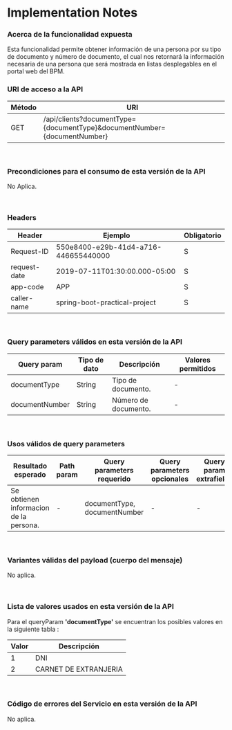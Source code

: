 # Implementation Notes

### Acerca de la funcionalidad expuesta
Esta funcionalidad permite obtener información de una persona por su tipo de documento y número de documento, el cual nos retornará la información necesaria de una persona que será mostrada en listas desplegables en el portal web del BPM.
<br/>


### URI de acceso a la API
| Método | URI |
|--------|-------------|
|GET |  /api/clients?documentType={documentType}&documentNumber={documentNumber}

<br/>

### Precondiciones para el consumo de esta versión de la API
No Aplica.

<br/>

### Headers
| Header       | Ejemplo                              | Obligatorio |
| ------------ | ------------------------------------ | ----------- |
| Request-ID   | 550e8400-e29b-41d4-a716-446655440000 | S           |
| request-date | 2019-07-11T01:30:00.000-05:00        | S           |
| app-code     | APP                                  | S           |
| caller-name  | spring-boot-practical-project        | S           |

<br/>

### Query parameters válidos en esta versión de la API
| Query param    | Tipo de dato | Descripción          | Valores permitidos |
| -------------- | ------------ | -------------------- | ------------------ |
| documentType   | String       | Tipo de documento.   | -                  |
| documentNumber | String       | Número de documento. | -                  |

<br/>

### Usos válidos de query parameters

| Resultado esperado                       | Path param | Query parameters requerido   | Query parameters opcionales | Query param extrafields |
| ---------------------------------------- | ---------- | ---------------------------- | --------------------------- | ----------------------- |
| Se obtienen informacion de la persona. | -          | documentType, documentNumber | -                           | -                       |

<br/>

### Variantes válidas del payload (cuerpo del mensaje)
No aplica.

<br/>

### Lista de valores usados en esta versión de la API 
Para el queryParam __'documentType'__ se encuentran los posibles valores en la siguiente tabla :
<br/>

| Valor       | Descripción     |                     
|-------------|-----------------|
|   1       | DNI|
|   2       | CARNET DE EXTRANJERIA|

<br/>

### Código de errores del Servicio en esta versión de la API
No aplica.

<br/>